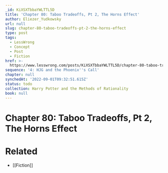 ```yaml
---
_id: KiXSXTbbaYWLTTL5D
title: 'Chapter 80: Taboo Tradeoffs, Pt 2, The Horns Effect'
author: Eliezer_Yudkowsky
url: null
slug: chapter-80-taboo-tradeoffs-pt-2-the-horns-effect
type: post
tags:
  - LessWrong
  - Concept
  - Post
  - Fiction
href: >-
  https://www.lesswrong.com/posts/KiXSXTbbaYWLTTL5D/chapter-80-taboo-tradeoffs-pt-2-the-horns-effect
sequence: '4: HJG and the Phoenix''s Call'
chapter: null
synchedAt: '2022-09-01T09:32:51.615Z'
status: todo
collection: Harry Potter and the Methods of Rationality
book: null
---
```


# Chapter 80: Taboo Tradeoffs, Pt 2, The Horns Effect


# Related

- [[Fiction]]